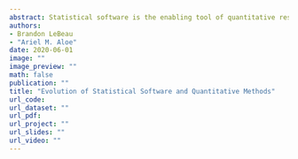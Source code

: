 ```yaml
---
abstract: Statistical software is the enabling tool of quantitative research and the availability and use of the software can greatly shape which methods are used by researchers. Software that is more accessible is likely to have more users and the methods implemented within the software limits the methods accessible to researchers. Open source software, (e.g. R), has reduced these barriers by making cutting edge statistical methods available to researchers through add-on packages. This manuscript explores the evolution of statistical software within social science research using a research synthesis to establish the state of affairs.
authors: 
- Brandon LeBeau
- "Ariel M. Aloe"
date: 2020-06-01
image: ""
image_preview: ""
math: false
publication: ""
title: "Evolution of Statistical Software and Quantitative Methods"
url_code: 
url_dataset: ""
url_pdf: 
url_project: ""
url_slides: ""
url_video: ""
---
```

